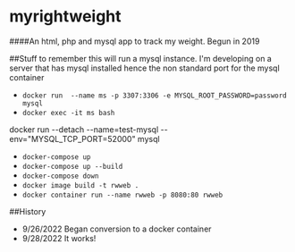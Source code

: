 # myrightweight

####An html, php and mysql app to track my weight. Begun in 2019

##Stuff to remember
this will run a mysql instance. I'm developing on a server that has mysql installed hence the non standard port for the mysql container
* `docker run  --name ms -p 3307:3306 -e MYSQL_ROOT_PASSWORD=password mysql` 
* `docker exec -it ms bash`

docker run --detach --name=test-mysql --env="MYSQL_TCP_PORT=52000" mysql

* `docker-compose up`
* `docker-compose up --build`
* `docker-compose down`
* `docker image build -t rwweb .`
* `docker container run --name rwweb -p 8080:80 rwweb`

##History
* 9/26/2022 Began conversion to a docker container
* 9/28/2022 It works!
